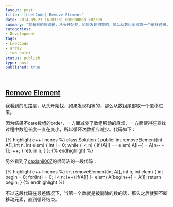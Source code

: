 ```yaml
---
layout: post
title: '[LeetCode] Remove Element'
date: 2014-09-23 16:03:31.000000000 +02:00
summary: "我看到的思路是，从头开始找，如果发现相等的，那么从数组尾部取一个值移过来。"
categories:
- Development
tags:
- LeetCode
- array
- two point
status: publish
type: post
published: true

---
```



## [Remove Element](https://oj.leetcode.com/problems/remove-element/)

我看到的思路是，从头开始找，如果发现相等的，那么从数组尾部取一个值移过来。

因为结果不care数组的order，一方面减少了数组移动的麻烦，一方面使得在查找过程中数组长度一直在变小，所以循环次数相应减少。代码如下：

{% highlight c++ linenos %}
class Solution {
public:
    int removeElement(int A[], int n, int elem) {
        int i = 0;
        while (i < n)
        {
            if (A[i] == elem)
                A[i--] = A[n-- - 1];
            i++;
        }
        return n;
    }
};
{% endhighlight %}

另外看到了[daxianji007](https://oj.leetcode.com/discuss/user/daxianji007)的很简洁的一段代码：

{% highlight c++ linenos %}
int removeElement(int A[], int n, int elem) {
    int begin = 0;
    for(int i = 0; i < n; i++)
        if(A[i] != elem)
            A[begin++] = A[i];
    return begin;
}
{% endhighlight %}

不过这段代码在最差情况下，当第一个数就是被删除的数的话，那么之后就要不断移动元素，直到循环结束。